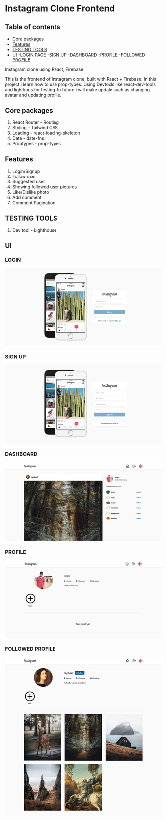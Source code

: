# Instagram Clone Frontend

## Table of contents

- [Core packages](##core-packages)
- [Features](##features)
- [TESTING TOOLS](##testing-tools)
- [UI](##ui)
    -[LOGIN PAGE](###login-page)
    -[SIGN UP](###sign-up)
    -[DASHBOARD](###dashboard)
    -[PROFILE](###profile)
    -[FOLLOWED PROFILE](###followed-profile)


Instagram clone using  React, Firebase.

This is the frontend of Instagram clone, built with React + Firebase. In this project i learn how to use prop-types. Using Devtools like react-dev-tools and lighthous for testing. In future i will make update such as changing avatar and updating profile.

## Core packages

1. React Router - Routing
2. Styling - Tailwind CSS
3. Loading - react-loading-skeleton
4. Date - date-fns
5. Proptypes - prop-types

## Features

1. Login/Signup
2. Follow user
3. Suggested user
4. Showing followed user pictures
5. Like/Dislike photo
6. Add comment
7. Comment Pagination


## TESTING TOOLS

1. Dev tool - Lighthouse

## UI

### LOGIN

![login!](./screenshorts/login.png)

### SIGN UP

![signup!](./screenshorts/signUpinstagram.png)

### DASHBOARD 

![userDashboard!](./screenshorts/instagram.png)

### PROFILE

![userprofile!](./screenshorts/insprofile.png)

### FOLLOWED PROFILE

![followuser!](./screenshorts/followedprofile.png)